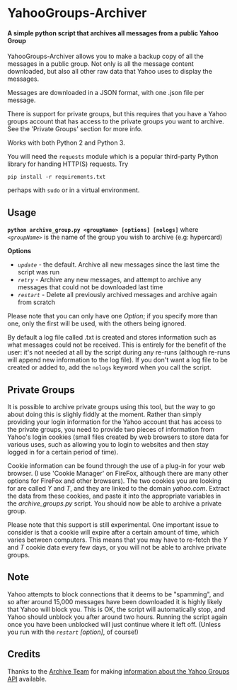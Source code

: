 # YahooGroups-Archiver

#### A simple python script that archives all messages from a public Yahoo Group

YahooGroups-Archiver allows you to make a backup copy of
all the messages in a public group.
Not only is all the message content downloaded,
but also all other raw data that Yahoo uses to display the messages.

Messages are downloaded in a JSON format, with one .json file per message.

There is support for private groups,
but this requires that you have a Yahoo groups account that
has access to the private groups you want to archive.
See the 'Private Groups' section for more info.

Works with both Python 2 and Python 3.

You will need the `requests` module
which is a popular third-party Python library for handing HTTP(S) requests.
Try
```
pip install -r requirements.txt
```
perhaps with `sudo` or in a virtual environment.

## Usage
**`python archive_group.py <groupName> [options] [nologs]`**
where *`<groupName>`* is the name of the group you wish to archive
(e.g: hypercard)

**Options**
* *`update`* - the default.
  Archive all new messages since the last time the script was run
* *`retry`* - Archive any new messages, and
  attempt to archive any messages that could not be downloaded last time
* *`restart`* - Delete all previously archived messages and
  archive again from scratch

Please note that you can only have one *Option*;
if you specify more than one, only the first will be used,
with the others being ignored.

By default a log file called <groupname>.txt is created
and stores information such as what messages could not be received.
This is entirely for the benefit of the user:
it's not needed at all by the script during any re-runs
(although re-runs will append new information to the log file).
If you don't want a log file to be created or added to,
add the `nologs` keyword when you call the script.

## Private Groups
It is possible to archive private groups using this tool,
but the way to go about doing this is slighly fiddly at the moment.
Rather than simply providing your login information for the
Yahoo account that has access to the private groups,
you need to provide two pieces of information from Yahoo's login cookies
(small files created by web browsers to store data for various uses,
such as allowing you to login to websites and then stay logged in
for a certain period of time).

Cookie information can be found through the use of a plug-in for
your web browser.
(I use 'Cookie Manager' on FireFox, although there are
many other options for FireFox and other browsers).
The two cookies you are looking for are called *Y* and *T*,
and they are linked to the domain *yahoo.com*.
Extract the data from these cookies, and paste it into the
appropriate variables in the *archive_groups.py* script.
You should now be able to archive a private group.

Please note that this support is still experimental.
One important issue to consider is that a cookie will expire after
a certain amount of time, which varies between computers.
This means that you may have to re-fetch the *Y* and *T* cookie data
every few days, or you will not be able to archive private groups.

## Note
Yahoo attempts to block connections that it deems to be "spamming",
and so after around 15,000 messages have been downloaded it is
highly likely that Yahoo will block you.
This is OK, the script will automatically stop,
and Yahoo should unblock you after around two hours.
Running the script again once you have been unblocked will just
continue where it left off.
(Unless you run with the *`restart`* *[option]*, of course!)

## Credits
Thanks to the [Archive Team](http://archiveteam.org/)
for making [information about the Yahoo Groups API][1]
available.

[1]: http://www.archiveteam.org/index.php?title=Yahoo!_Groups
